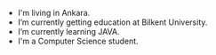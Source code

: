 -   I'm living in Ankara.
-   I’m currently getting education at Bilkent University.
-   I’m currently learning JAVA.
-   I'm a Computer Science student.

